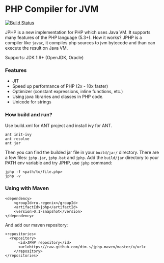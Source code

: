PHP Compiler for JVM
====================

[![Build Status](https://travis-ci.org/dim-s/jvm-php.png?branch=master)](https://travis-ci.org/dim-s/jvm-php)

JPHP is a new implementation for PHP which uses Java VM. It supports many features of the PHP language (5.3+).
How it works? JPHP is a compiler like `javac`, it compiles php sources to jvm bytecode and than
can execute the result on Java VM.

Supports: JDK 1.6+ (OpenJDK, Oracle)


### Features

+ JIT
+ Speed up performance of PHP (2x - 10x faster)
+ Optimizer (constant expressions, inline functions, etc.)
+ Using java libraries and classes in PHP code.
+ Unicode for strings


### How build and run?

Use build.xml for ANT project and install ivy for ANT.

    ant init-ivy
    ant resolve
    ant jar

Then you can find the builded jar file in your `build/jar/` directory. There are
a few files: `jphp.jar`, `jphp.bat` and `jphp`. Add the `build/jar` directory to your
PATH env variable and try JPHP, use `jphp` command:

    jphp -f <path/to/file.php>
    jphp -v


### Using with Maven

```
<dependency>
    <groupId>ru.regenix</groupId>
    <artifactId>jphp</artifactId>
    <version>0.1-snapshot</version>
</dependency>
```

And add our maven repository:

```
<repositories>
  <repository>
      <id>JPHP repository</id>
      <url>https://raw.github.com/dim-s/jphp-maven/master/</url>
    </repository>
</repositories>
```
